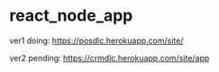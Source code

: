 # react_node_app

ver1 doing: https://posdlc.herokuapp.com/site/

ver2 pending: https://crmdlc.herokuapp.com/site/app
